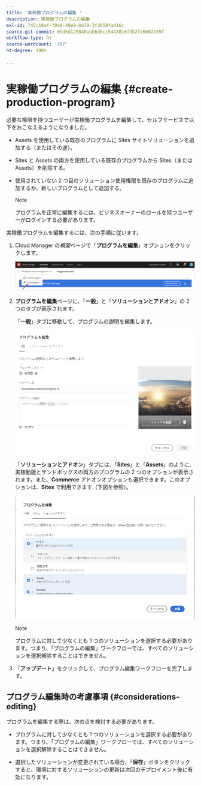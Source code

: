 ```yaml
---
title: '実稼働プログラムの編集 '
description: 実稼働プログラムの編集
exl-id: 745c10af-f0a0-49e9-bb79-3fd058fad16c
source-git-commit: 09d5d125840abb6d6cc5443816f3b2fe6602459f
workflow-type: ht
source-wordcount: '257'
ht-degree: 100%

---
```


# 実稼働プログラムの編集 {#create-production-program}

必要な権限を持つユーザーが実稼働プログラムを編集して、セルフサービスで以下をおこなえるようになりました。

* Assets を使用している既存のプログラムに Sites サイトソリューションを追加する（またはその逆）。
* Sites と Assets の両方を使用している既存のプログラムから Sites（または Assets）を削除する。
* 使用されていない 2 つ目のソリューション使用権限を既存のプログラムに追加するか、新しいプログラムとして追加する。

   >[!NOTE]
   >プログラムを正常に編集するには、ビジネスオーナーのロールを持つユーザーがログインする必要があります。

実稼働プログラムを編集するには、次の手順に従います。

1. Cloud Manager の&#x200B;*概要*&#x200B;ページで「**プログラムを編集**」オプションをクリックします。

   ![](assets/edit-program-overview.png)

1. **プログラムを編集**&#x200B;ページに、「**一般**」と「**ソリューションとアドオン**」の 2 つのタブが表示されます。

   「**一般**」タブに移動して、プログラムの説明を編集します。

   ![](assets/edit-program-prod1.png)

   「**ソリューションとアドオン**」タブには、「**Sites**」と「**Assets**」のように、実稼動版とサンドボックスの両方のプログラムの 2 つのオプションが表示されます。また、**Commerce** アドオンオプションも選択できます。このオプションは、**Sites** で利用できます（下図を参照）。

   ![](assets/edit-prg.png)

   >[!NOTE]
   >プログラムに対して少なくとも 1 つのソリューションを選択する必要があります。つまり、「プログラムの編集」ワークフローでは、すべてのソリューションを選択解除することはできません。

1. 「**アップデート**」をクリックして、プログラム編集ワークフローを完了します。


## プログラム編集時の考慮事項 {#considerations-editing}

プログラムを編集する際は、次の点を検討する必要があります。

* プログラムに対して少なくとも 1 つのソリューションを選択する必要があります。つまり、「プログラムの編集」ワークフローでは、すべてのソリューションを選択解除することはできません。

* 選択したソリューションが変更されている場合、「**保存**」ボタンをクリックすると、環境に対するソリューションの更新は次回のデプロイメント後に有効になります。
